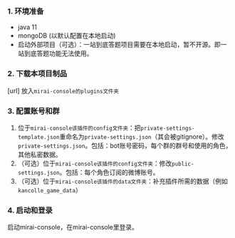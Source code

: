 ### 1. 环境准备

- java 11
- mongoDB (以默认配置在本地启动)
- 启动外部项目（可选）：一站到底答题项目需要在本地启动，暂不开源。即一站到底答题功能无法使用。

### 2. 下载本项目制品

[url] 放入`mirai-console的plugins文件夹`

### 3. 配置账号和群

1. 位于`mirai-console该插件的config文件夹`：把`private-settings-template.json`重命名为`private-settings.json`（其会被gitignore）。修改`private-settings.json`。包括：bot账号密码，每个群的群号和使用的角色，其他私密数据。
2. （可选）位于`mirai-console该插件的config文件夹`：修改`public-settings.json`。包括：每个角色订阅的微博账号。
3. （可选）位于`mirai-console该插件的data文件夹`：补充插件所需的数据（例如`kancolle_game_data`）

### 4. 启动和登录

启动mirai-console，在mirai-console里登录。